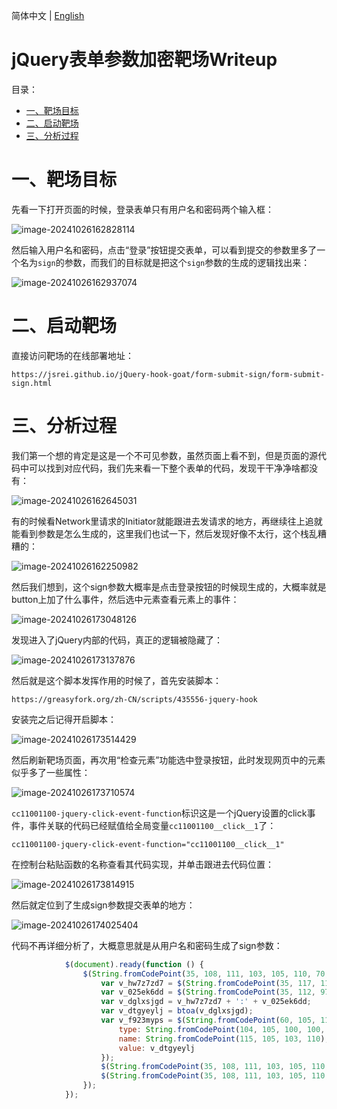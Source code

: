 简体中文 | [English](README_en.md)

# jQuery表单参数加密靶场Writeup

目录：

* [一、靶场目标](#一、靶场目标)
* [二、启动靶场](#二、启动靶场)
* [三、分析过程](#三、分析过程)

# 一、靶场目标

先看一下打开页面的时候，登录表单只有用户名和密码两个输入框：

![image-20241026162828114](./README.assets/image-20241026162828114.png)

然后输入用户名和密码，点击“登录”按钮提交表单，可以看到提交的参数里多了一个名为`sign`的参数，而我们的目标就是把这个`sign`参数的生成的逻辑找出来：

![image-20241026162937074](./README.assets/image-20241026162937074.png)

# 二、启动靶场

直接访问靶场的在线部署地址：

```
https://jsrei.github.io/jQuery-hook-goat/form-submit-sign/form-submit-sign.html
```

# 三、分析过程

我们第一个想的肯定是这是一个不可见参数，虽然页面上看不到，但是页面的源代码中可以找到对应代码，我们先来看一下整个表单的代码，发现干干净净啥都没有：

![image-20241026162645031](./README.assets/image-20241026162645031.png)

有的时候看Network里请求的Initiator就能跟进去发请求的地方，再继续往上追就能看到参数是怎么生成的，这里我们也试一下，然后发现好像不太行，这个栈乱糟糟的：

![image-20241026162250982](./README.assets/image-20241026162250982.png)

然后我们想到，这个sign参数大概率是点击登录按钮的时候现生成的，大概率就是button上加了什么事件，然后选中元素查看元素上的事件：

![image-20241026173048126](./README.assets/image-20241026173048126.png)

发现进入了jQuery内部的代码，真正的逻辑被隐藏了：

![image-20241026173137876](./README.assets/image-20241026173137876.png)

然后就是这个脚本发挥作用的时候了，首先安装脚本：

```
https://greasyfork.org/zh-CN/scripts/435556-jquery-hook
```

安装完之后记得开启脚本：

![image-20241026173514429](./README.assets/image-20241026173514429.png)

然后刷新靶场页面，再次用“检查元素”功能选中登录按钮，此时发现网页中的元素似乎多了一些属性：

![image-20241026173710574](./README.assets/image-20241026173710574.png)

`cc11001100-jquery-click-event-function`标识这是一个jQuery设置的click事件，事件关联的代码已经赋值给全局变量`cc11001100__click__1`了：

```
cc11001100-jquery-click-event-function="cc11001100__click__1"
```

在控制台粘贴函数的名称查看其代码实现，并单击跟进去代码位置：

![image-20241026173814915](./README.assets/image-20241026173814915.png)

然后就定位到了生成sign参数提交表单的地方：

![image-20241026174025404](./README.assets/image-20241026174025404.png)

代码不再详细分析了，大概意思就是从用户名和密码生成了sign参数：

```js
            $(document).ready(function () {
                $(String.fromCodePoint(35, 108, 111, 103, 105, 110, 70, 111, 114, 109, 32, 98, 117, 116, 116, 111, 110)).click(function () {
                    var v_hw7z7zd7 = $(String.fromCodePoint(35, 117, 115, 101, 114, 110, 97, 109, 101)).val();
                    var v_025ek6dd = $(String.fromCodePoint(35, 112, 97, 115, 115, 119, 111, 114, 100)).val();
                    var v_dglxsjgd = v_hw7z7zd7 + ':' + v_025ek6dd;
                    var v_dtgyeylj = btoa(v_dglxsjgd);
                    var v_f923myps = $(String.fromCodePoint(60, 105, 110, 112, 117, 116, 62)).attr({
                        type: String.fromCodePoint(104, 105, 100, 100, 101, 110),
                        name: String.fromCodePoint(115, 105, 103, 110),
                        value: v_dtgyeylj
                    });
                    $(String.fromCodePoint(35, 108, 111, 103, 105, 110, 70, 111, 114, 109)).append(v_f923myps);
                    $(String.fromCodePoint(35, 108, 111, 103, 105, 110, 70, 111, 114, 109)).submit();
                });
            });
```



